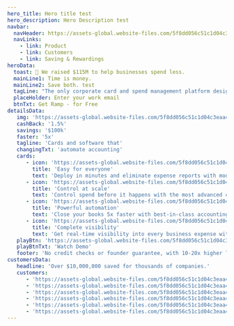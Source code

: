 ```yaml
---
hero_title: Hero title test
hero_description: Hero Description test
navbar:
  navHeader: https://assets-global.website-files.com/5f8dd056c51c1d04c3eaa497/5fe268cd0a4b579cf22e3975_ramp-circle-logo.png
  navLinks:
    - link: Product
    - link: Customers
    - link: Saving & Rewardings
heroData:
  toast: 🥂 We raised $115M to help businesses spend less.
  mainLine1: Time is money.
  mainLine2: Save both. test
  tagLine: "The only corporate card and spend management platform designed to help you "
  placeHolder: Enter your work email
  btnTxt: Get Ramp - for Free
detailsData:
   img: 'https://assets-global.website-files.com/5f8dd056c51c1d04c3eaa497/606b9551dbc1598d67339954_new-video-player-stock.png'
   cashBack: '1.5%'
   savings: '$100k'
   faster: '5x'
   tagline: 'Cards and software that'
   changingTxt: 'automate accounting'
   cards:
      - icon: 'https://assets-global.website-files.com/5f8dd056c51c1d04c3eaa497/5fcfde7c1abd2eebfc82f01a_acc.svg'
        title: 'Easy for everyone'
        text: 'Deploy in minutes and eliminate expense reports with modern software that automatically collects & matches receipts'
      - icon: 'https://assets-global.website-files.com/5f8dd056c51c1d04c3eaa497/5fcfdf86e166a4013a89bc99_reimburse.svg'
        title: 'Control at scale'
        text: 'Control spend before it happens with the most advanced card and category controls to help you manage spend at scale.'
      - icon: 'https://assets-global.website-files.com/5f8dd056c51c1d04c3eaa497/5fcfdf77f962d9bca92b8230_expense-policies.svg'
        title: 'Powerful automation'
        text: 'Close your books 5x faster with best-in-class accounting integrations and smart coding for every merchant and transaction.'
      - icon: 'https://assets-global.website-files.com/5f8dd056c51c1d04c3eaa497/5fcfdedc343111f569fe7d85_streamlined.svg'
        title: 'Complete visibility'
        text: 'Get real-time visibility into every business expense with reporting, forecasting, and automated savings insights.'
   playBtn: 'https://assets-global.website-files.com/5f8dd056c51c1d04c3eaa497/606caabb8c7fe8647e7c01a3_play-circle-filled.svg'
   playBtnTxt: 'Watch Demo'
   footer: 'No credit checks or founder guarantee, with 10-20x higher limits.'
customersData:
   headline: 'Over $10,000,000 saved for thousands of companies.'
   customers:
      - 'https://assets-global.website-files.com/5f8dd056c51c1d04c3eaa497/605f79c123692b5a9d778b39_frame-clickup.png'
      - 'https://assets-global.website-files.com/5f8dd056c51c1d04c3eaa497/605f7a45e5454a8e5f1c8628_frame-ro.png'
      - 'https://assets-global.website-files.com/5f8dd056c51c1d04c3eaa497/605f7abc2dfa60f670b4abd6_frame-italic.png'
      - 'https://assets-global.website-files.com/5f8dd056c51c1d04c3eaa497/605f7b00102fdba7761c9d08_frame-mode.png'
      - 'https://assets-global.website-files.com/5f8dd056c51c1d04c3eaa497/605f7b005c46963fef754d4b_frame-better.png'
      - 'https://assets-global.website-files.com/5f8dd056c51c1d04c3eaa497/605f7b019c5aa532e552bbbf_frame-planned-parenthood.png'
---
```

